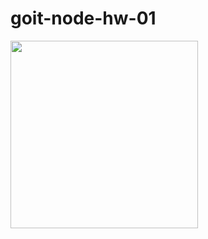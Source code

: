 # goit-node-hw-01


<div>
<img src="https://monosnap.com/image/jq2ob51cKdAUYl2146Oyw2u5AhV7ja" width="300" height="300"/>
</div>